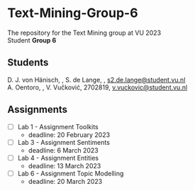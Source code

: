 # Text-Mining-Group-6
The repository for the Text Mining group at VU 2023  
Student **Group 6**

## Students

D. J. von Hänisch, , 
S. de Lange, , s2.de.lange@student.vu.nl  
A. Oentoro, , 
V. Vučković, 2702819, v.vuckovic@student.vu.nl

## Assignments

- [ ] Lab 1 - Assignment Toolkits  
	* deadline: 20 February 2023
- [ ] Lab 3 - Assignment Sentiments  
	* deadline: 6 March 2023
- [ ] Lab 4 - Assignment Entities  
	* deadline: 13 March 2023
- [ ] Lab 6 - Assignment Topic Modelling  
	* deadline: 20 March 2023